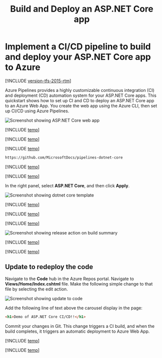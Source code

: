 ﻿---
title: Build and Deploy an ASP.NET Core app
description: Set up a continuous integration (CI) build for your ASP.NET Core app, and then a continuous deployment (CD) release to Azure using Azure Pipelines
ms.topic: conceptual
ms.assetid: 4162F547-3E73-4B1E-970F-A26DFCA206E1
ms.custom: "mvc, seodec18"
ms.date: 06/24/2017
monikerRange: '>= tfs-2015'
---

# Implement a CI/CD pipeline to build and deploy your ASP.NET Core app to Azure

[!INCLUDE [version-tfs-2015-rtm](../../../includes/version-tfs-2015-rtm.md)]

Azure Pipelines provides a highly customizable continuous integration (CI) and deployment (CD) automation system for your
ASP.NET Core apps.
This quickstart shows how to set up CI and CD to deploy
an ASP.NET Core app
to an Azure Web App.
You create the web app using the Azure CLI, then set up CI/CD using Azure Pipelines.

![Screenshot showing ASP.NET Core web app](../../../apps/cd/azure/media/aspnet-core-to-windows-vm/cicd-get-started-dotnetcore-sample.png)

[!INCLUDE [temp](../includes/vsts-and-azure-setup.md)]

[!INCLUDE [temp](../includes/create-azure-web-app.md)]

[!INCLUDE [temp](../includes/import-code-1.md)]

```bash
https://github.com/MicrosoftDocs/pipelines-dotnet-core
```

[!INCLUDE [temp](../includes/import-code-2.md)]

[!INCLUDE [temp](../includes/set-up-ci-1.md)]

In the right panel, select **ASP.NET Core**, and then click **Apply**.

![Screenshot showing dotnet core template](../../../apps/aspnet/media/apply-aspnet-core-build-template.png)

[!INCLUDE [temp](../includes/set-up-ci-2.md)]

[!INCLUDE [temp](../includes/set-up-ci-3.md)]

[!INCLUDE [temp](../includes/set-up-cd-1.md)]

![Screenshot showing release action on build summary](../../../apps/cd/azure/media/cicd-get-started-dotnetcore-release.png)

[!INCLUDE [temp](../includes/set-up-cd-2.md)]

[!INCLUDE [temp](../includes/set-up-cd-3.md)]

## Update to redeploy the code

Navigate to the **Code** hub in the Azure Repos portal. Navigate to **Views/Home/Index.cshtml** file. Make the following simple change to that file by selecting the edit action.

![Screenshot showing update to code](../../../apps/cd/azure/media/aspnet-core-code-change.png)

Add the following line of text above the carousel display in the page:

```html
<h1>Demo of ASP.NET Core CI/CD!!</h1>
```

Commit your changes in Git. This change triggers a CI build, and when the build completes, it triggers an automatic deployment to Azure Web App.

[!INCLUDE [temp](../includes/browse-to-web-app.md)]

[!INCLUDE [temp](../includes/clean-up-resources.md)]
